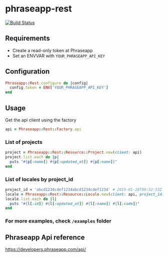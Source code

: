 # phraseapp-rest

[![Build Status](https://travis-ci.org/snepote/phraseapp-rest.svg?branch=master)](https://travis-ci.org/snepote/phraseapp-rest)

## Requirements
- Create a read-only token at Phraseapp
- Set an ENVVAR with `YOUR_PHRASEAPP_API_KEY`

## Configuration
```ruby
Phraseapp::Rest.configure do |config|
  config.token = ENV['YOUR_PHRASEAPP_API_KEY']
end
```

## Usage
Get the api client using the factory
```ruby
api = Phraseapp::Rest::Factory.api
```
### List of projects
```ruby
project = Phraseapp::Rest::Resource::Project.new(client: api)
project.list.each do |p|
  puts "#{p[:name]} #{p[:updated_at]} #{p[:name]}"
end
```
### List of locales by project_id
```ruby
project_id = 'abcd1234cdef1234abcd1234cdef1234' # 2015-01-28T09:52:53Z My Android Project
locale = Phraseapp::Rest::Resource::Locale.new(client: api, project_id: project_id)
locale.list.each do |l|
  puts "#{l[:id]} #{l[:updated_at]} #{l[:name]} #{l[:code]}"
end
```
### For more examples, check ```/examples``` folder

## Phraseapp Api reference
https://developers.phraseapp.com/api/

